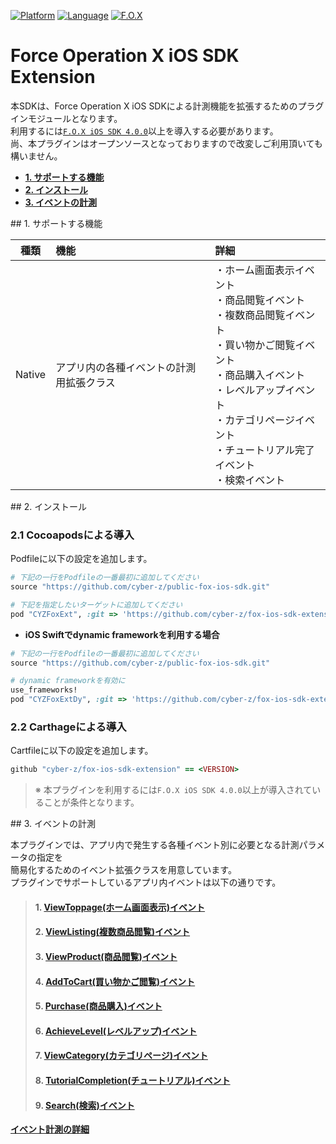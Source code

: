 [![Platform](http://img.shields.io/badge/platform-ios-green.svg?style=flat)](https://developer.android.com)
[![Language](http://img.shields.io/badge/language-objc-red.svg?style=flat)](https://java.com)
[![F.O.X](http://img.shields.io/badge/F.O.X%20SDK-4.0.0%20〜-blue.svg?style=flat)](https://github.com/cyber-z/public-fox-ios-sdk/blob/master/4.x/lang/ja/README.md)

# Force Operation X iOS SDK Extension

本SDKは、Force Operation X iOS SDKによる計測機能を拡張するためのプラグインモジュールとなります。<br>
利用するには[`F.O.X iOS SDK 4.0.0`](https://github.com/cyber-z/public-fox-ios-sdk/blob/master/4.x/lang/ja/README.md)以上を導入する必要があります。<br>
尚、本プラグインはオープンソースとなっておりますので改変しご利用頂いても構いません。

* **[1. サポートする機能](#support_functions)**
* **[2. インストール](#install_module)**
* **[3. イベントの計測](#event_extension)**

<div id="support_functions"></div>
## 1. サポートする機能

|種類|機能|詳細|
|:---:|:---|:---|
|Native|アプリ内の各種イベントの計測用拡張クラス|・ホーム画面表示イベント<br>・商品閲覧イベント<br>・複数商品閲覧イベント<br>・買い物かご閲覧イベント<br>・商品購入イベント<br>・レベルアップイベント<br>・カテゴリページイベント<br>・チュートリアル完了イベント<br>・検索イベント|

<div id="install_module"></div>
## 2. インストール

### 2.1 Cocoapodsによる導入
Podfileに以下の設定を追加します。

```ruby
# 下記の一行をPodfileの一番最初に追加してください
source "https://github.com/cyber-z/public-fox-ios-sdk.git"

# 下記を指定したいターゲットに追加してください
pod "CYZFoxExt", :git => 'https://github.com/cyber-z/fox-ios-sdk-extension.git', :tag => '<VERSION>'
```

* **iOS Swiftでdynamic frameworkを利用する場合**
```ruby
# 下記の一行をPodfileの一番最初に追加してください
source "https://github.com/cyber-z/public-fox-ios-sdk.git"

# dynamic frameworkを有効に
use_frameworks!
pod "CYZFoxExtDy", :git => 'https://github.com/cyber-z/fox-ios-sdk-extension.git', :tag => '<VERSION>'
```

### 2.2 Carthageによる導入
Cartfileに以下の設定を追加します。

```ruby
github "cyber-z/fox-ios-sdk-extension" == <VERSION>
```

> ※ 本プラグインを利用するには`F.O.X iOS SDK 4.0.0`以上が導入されていることが条件となります。

<div id="event_extension"></div>
## 3. イベントの計測

本プラグインでは、アプリ内で発生する各種イベント別に必要となる計測パラメータの指定を<br>
簡易化するためのイベント拡張クラスを用意しています。<br>
プラグインでサポートしているアプリ内イベントは以下の通りです。

> #### 1. [ViewToppage(ホーム画面表示)イベント](./track_events/01_view_toppage/README.md)
> #### 2. [ViewListing(複数商品閲覧)イベント](./track_events/02_view_listing/README.md)
> #### 3. [ViewProduct(商品閲覧)イベント](./track_events/03_view_product/README.md)
> #### 4. [AddToCart(買い物かご閲覧)イベント](./track_events/04_add_to_cart/README.md)
> #### 5. [Purchase(商品購入)イベント](./track_events/05_track_transaction/README.md)
> #### 6. [AchieveLevel(レベルアップ)イベント](./track_events/06_achieve_level/README.md)
> #### 7. [ViewCategory(カテゴリページ)イベント](./track_events/07_view_category/README.md)
> #### 8. [TutorialCompletion(チュートリアル)イベント](./track_events/08_tutorial_completion/README.md)
> #### 9. [Search(検索)イベント](./track_events/09_search/README.md)

[**イベント計測の詳細**](./track_events/README.md)
